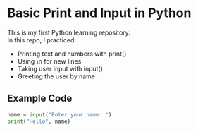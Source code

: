 # Basic Print and Input in Python

This is my first Python learning repository.  
In this repo, I practiced:

- Printing text and numbers with print()
- Using \n for new lines
- Taking user input with input()
- Greeting the user by name

## Example Code

```python
name = input("Enter your name: ")
print("Hello", name)

